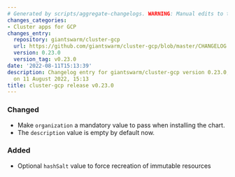```yaml
---
# Generated by scripts/aggregate-changelogs. WARNING: Manual edits to this files will be overwritten.
changes_categories:
- Cluster apps for GCP
changes_entry:
  repository: giantswarm/cluster-gcp
  url: https://github.com/giantswarm/cluster-gcp/blob/master/CHANGELOG.md#0230---2022-08-11
  version: 0.23.0
  version_tag: v0.23.0
date: '2022-08-11T15:13:39'
description: Changelog entry for giantswarm/cluster-gcp version 0.23.0, published
  on 11 August 2022, 15:13
title: cluster-gcp release v0.23.0
---
```


### Changed
- Make `organization` a mandatory value to pass when installing the chart.
- The `description` value is empty by default now.
### Added
- Optional `hashSalt` value to force recreation of immutable resources
